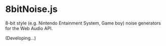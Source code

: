# 8bitNoise.js

8-bit style (e.g. Nintendo Entainment System, Game boy) noise generators for the Web Audio API.

(Developing...)